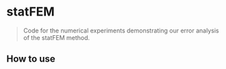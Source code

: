 # statFEM
> Code for the numerical experiments demonstrating our error analysis of the statFEM method.


## How to use
